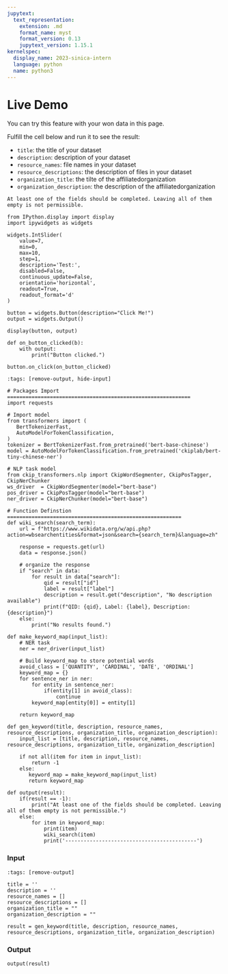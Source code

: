 ```yaml
---
jupytext:
  text_representation:
    extension: .md
    format_name: myst
    format_version: 0.13
    jupytext_version: 1.15.1
kernelspec:
  display_name: 2023-sinica-intern
  language: python
  name: python3
---
```


# Live Demo

You can try this feature with your won data in this page. 

Fulfill the cell below and run it to see the result:
* `title`: the title of your dataset
* `description`: description of your dataset
* `resource_names`: file names in your dataset
* `resource_descriptions`: the description of files in your dataset
* `organization_title`: the tilte of the affiliatedorganization 
* `organization_description`: the description of the affiliatedorganization 

```{warning} Notice
At least one of the fields should be completed. Leaving all of them empty is not permissible.
```

```{code-cell} ipython3
from IPython.display import display
import ipywidgets as widgets

widgets.IntSlider(
    value=7,
    min=0,
    max=10,
    step=1,
    description='Test:',
    disabled=False,
    continuous_update=False,
    orientation='horizontal',
    readout=True,
    readout_format='d'
)
```

```{code-cell} ipython3
button = widgets.Button(description="Click Me!")
output = widgets.Output()

display(button, output)

def on_button_clicked(b):
    with output:
        print("Button clicked.")

button.on_click(on_button_clicked)
```

```{code-cell} ipython3
:tags: [remove-output, hide-input]

# Packages Import ============================================================
import requests

# Import model
from transformers import (
   BertTokenizerFast,
   AutoModelForTokenClassification,
)
tokenizer = BertTokenizerFast.from_pretrained('bert-base-chinese')
model = AutoModelForTokenClassification.from_pretrained('ckiplab/bert-tiny-chinese-ner')

# NLP task model
from ckip_transformers.nlp import CkipWordSegmenter, CkipPosTagger, CkipNerChunker
ws_driver  = CkipWordSegmenter(model="bert-base")
pos_driver = CkipPosTagger(model="bert-base")
ner_driver = CkipNerChunker(model="bert-base")

# Function Definstion =========================================================
def wiki_search(search_term):
    url = f"https://www.wikidata.org/w/api.php?action=wbsearchentities&format=json&search={search_term}&language=zh"

    response = requests.get(url)
    data = response.json()

    # organize the response
    if "search" in data:
        for result in data["search"]:
            qid = result["id"]
            label = result["label"]
            description = result.get("description", "No description available")
            print(f"QID: {qid}, Label: {label}, Description: {description}")
    else:
        print("No results found.")

def make_keyword_map(input_list):
    # NER task
    ner = ner_driver(input_list)

    # Build keyword_map to store potential words
    avoid_class = ['QUANTITY', 'CARDINAL', 'DATE', 'ORDINAL']
    keyword_map = {}
    for sentence_ner in ner:
        for entity in sentence_ner:
            if(entity[1] in avoid_class):
                continue
        keyword_map[entity[0]] = entity[1]
    
    return keyword_map

def gen_keyword(title, description, resource_names, resource_descriptions, organization_title, organization_description):
    input_list = [title, description, resource_names, resource_descriptions, organization_title, organization_description]

    if not all(item for item in input_list):
        return -1
    else:
       keyword_map = make_keyword_map(input_list)
       return keyword_map

def output(result):
    if(result == -1):
        print("At least one of the fields should be completed. Leaving all of them empty is not permissible.")
    else:
        for item in keyword_map:
            print(item)
            wiki_search(item)
            print('-------------------------------------------')
```

### Input

```{code-cell} ipython3
:tags: [remove-output]

title = ''
description = ''
resource_names = []
resource_descriptions = []
organization_title = ""
organization_description = ""

result = gen_keyword(title, description, resource_names, resource_descriptions, organization_title, organization_description)
```

### Output

```{code-cell} ipython3
output(result)
```
